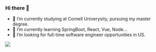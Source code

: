 ### Hi there 👋

<!--
**stephen-hjay/stephen-hjay** is a ✨ _special_ ✨ repository because its `README.md` (this file) appears on your GitHub profile.-->


- 🔭 I’m currently studying at Cornell Univerysity, pursuing my master degree.
- 🌱 I’m currently learning SpringBoot, React, Vue, Node...
- 🤔 I’m looking for full-time software engineer opportunities in US.

![](https://github-readme-stats.vercel.app/api?username=stephen-hjay&theme=dark)
